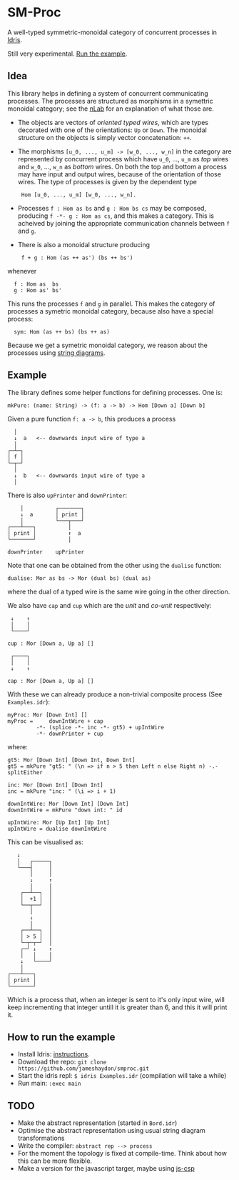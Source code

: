 # SM-Proc

A well-typed symmetric-monoidal category of concurrent processes in [Idris](http://www.idris-lang.org/).

Still very experimental. [Run the example](https://github.com/jameshaydon/smproc#how-to-run-the-example).

## Idea

This library helps in defining a system of concurrent communicating processes. The processes are structured as morphisms in a symettric monoidal category; see the [nLab](https://ncatlab.org/nlab/show/symmetric+monoidal+category) for an explanation of what those are.

* The objects are vectors of *oriented typed wires*, which are types decorated with one of the orientations: `Up` or `Down`. The monoidal structure on the objects is simply vector concatenation: `++`.

* The morphisms `[u_0, ..., u_m] -> [w_0, ..., w_n]` in the category are represented by concurrent process which have `u_0`, ..., `u_m` as *top* wires and `w_0`, ..., `w_n` as *bottom* wires. On both the top and bottom a process may have input and output wires, because of the orientation of those wires. The type of processes is given by the dependent type

       Hom [u_0, ..., u_m] [w_0, ..., w_n].

* Processes `f : Hom as bs` and `g : Hom bs cs` may be composed, producing `f -*- g : Hom as cs`, and this makes a category. This is acheived by joining the appropriate communication channels between `f` and `g`.

* There is also a monoidal structure producing

       f + g : Hom (as ++ as') (bs ++ bs')

whenever

      f : Hom as  bs
      g : Hom as' bs'

This runs the processes `f` and `g` in parallel. This makes the category of processes a symetric monoidal category, because also have a special process:

      sym: Hom (as ++ bs) (bs ++ as)

Because we get a symetric monoidal category, we reason about the processes using [string diagrams](https://ncatlab.org/nlab/show/string+diagram).

## Example

The library defines some helper functions for defining processes. One is:

    mkPure: (name: String) -> (f: a -> b) -> Hom [Down a] [Down b]

Given a pure function `f: a -> b`, this produces a process

      │
      ↓  a   <-- downwards input wire of type a
      │
    ┌─┴─┐
    │ f │
    └─┬─┘
      │
      ↓  b   <-- downwards input wire of type a
      │

There is also `upPrinter` and `downPrinter`:

        │          ┌───────┐
        ↓  a       │ print │
        │          └───┬───┘
    ┌───┴───┐          │
    │ print │          ↑  a
    └───────┘          │

    downPrinter    upPrinter

Note that one can be obtained from the other using the `dualise` function:

    dualise: Mor as bs -> Mor (dual bs) (dual as)

where the dual of a typed wire is the same wire going in the other direction.

We also have `cap` and `cup` which are the *unit* and *co-unit* respectively:

     ↓    ↑
     │    │
     └────┘

    cup : Mor [Down a, Up a] []

     ┌────┐
     │    │
     ↓    ↑

    cap : Mor [Down a, Up a] []

With these we can already produce a non-trivial composite process (See `Examples.idr`):

    myProc: Mor [Down Int] []
    myProc =     downIntWire + cap
             -*- (splice -*- inc -*- gt5) + upIntWire
             -*- downPrinter + cup

where:

    gt5: Mor [Down Int] [Down Int, Down Int]
    gt5 = mkPure "gt5: " (\n => if n > 5 then Left n else Right n) -.- splitEither

    inc: Mor [Down Int] [Down Int]
    inc = mkPure "inc: " (\i => i + 1)

    downIntWire: Mor [Down Int] [Down Int]
    downIntWire = mkPure "down int: " id

    upIntWire: Mor [Up Int] [Up Int]
    upIntWire = dualise downIntWire

This can be visualised as:

       ↓
       │   ┌─────┐
       └───┤     │
           │     │
           ↓     ↑
           │     │
        ┌──┴──┐  │
        │  +1 │  │
        └──┬──┘  │
           │     │
           ↓     │
           │     │
        ┌──┴──┐  │
        │ > 5 │  │
        └─┬─┬─┘  │
        ┌─┘ ↓    ↑
        │   │    │
        ↓   └────┘   
        │    
    ┌───┴───┐
    │ print │
    └───────┘

Which is a process that, when an integer is sent to it's only input wire, will keep incrementing that integer untill it is greater than 6, and this it will print it.

## How to run the example

* Install Idris: [instructions](https://github.com/idris-lang/Idris-dev/wiki/Installation-Instructions).
* Download the repo: `git clone https://github.com/jameshaydon/smproc.git`
* Start the idris repl: `$ idris Examples.idr` (compilation will take a while)
* Run main: `:exec main`

## TODO

* Make the abstract representation (started in `Bord.idr`)
* Optimise the abstract representation using usual string diagram transformations
* Write the compiler: `abstract rep --> process`
* For the moment the topology is fixed at compile-time. Think about how this can be more flexible.
* Make a version for the javascript targer, maybe using [js-csp](https://github.com/ubolonton/js-csp)
